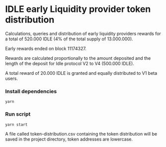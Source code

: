 # IDLE early Liquidity provider token distribution

Calculations, queries and distribution of early liquidity providers rewards for a total of 520.000 IDLE (4% of the total supply of 13.000.000).

Early rewards ended on block 11174327.

Rewards are calculated proportionally to the amount deposited and the length of the deposit for Idle protocol V2 to V4 (500.000 IDLE).

A total reward of 20.000 IDLE is granted and equally distributed to V1 beta users.

### Install dependencies
```
yarn
```

### Run script
```
yarn start
```

A file called token-distribution.csv containing the token distribution will be saved in the project directory, token addresses are lowercase.
